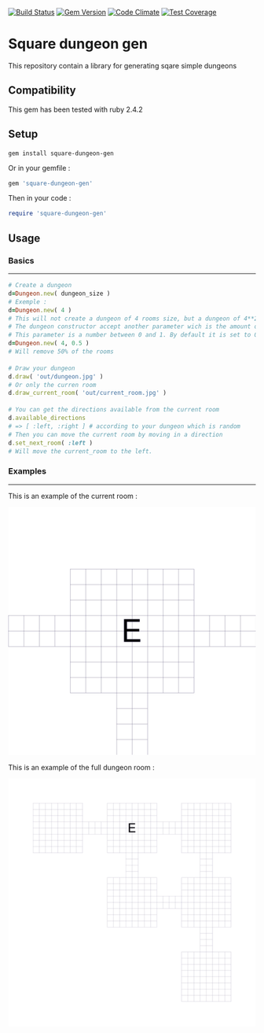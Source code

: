[![Build Status](https://travis-ci.org/czuger/rhex.svg?branch=master)](https://travis-ci.org/czuger/rhex)
[![Gem Version](https://badge.fury.io/rb/rhex.svg)](https://badge.fury.io/rb/rhex)
[![Code Climate](https://codeclimate.com/github/czuger/rhex/badges/gpa.svg)](https://codeclimate.com/github/czuger/rhex)
[![Test Coverage](https://codeclimate.com/github/czuger/rhex/badges/coverage.svg)](https://codeclimate.com/github/czuger/rhex/coverage)


# Square dungeon gen
This repository contain a library for generating sqare simple dungeons

## Compatibility

This gem has been tested with ruby 2.4.2

## Setup

```shell
gem install square-dungeon-gen
```

Or in your gemfile : 
```ruby
gem 'square-dungeon-gen'
```

Then in your code :
```ruby
require 'square-dungeon-gen'
```

## Usage

### Basics
------

```ruby
# Create a dungeon
d=Dungeon.new( dungeon_size )
# Exemple :
d=Dungeon.new( 4 )
# This will not create a dungeon of 4 rooms size, but a dungeon of 4**2*0.3 rooms (rounded up)
# The dungeon constructor accept another parameter wich is the amount of rooms to remove from the dungeon
# This parameter is a number between 0 and 1. By default it is set to 0.3 which mean that it will remove 30% of the rooms.
d=Dungeon.new( 4, 0.5 )
# Will remove 50% of the rooms

# Draw your dungeon
d.draw( 'out/dungeon.jpg' )
# Or only the curren room
d.draw_current_room( 'out/current_room.jpg' )

# You can get the directions available from the current room
d.available_directions
# => [ :left, :right ] # according to your dungeon which is random
# Then you can move the current room by moving in a direction
d.set_next_room( :left )
# Will move the current_room to the left.
```

### Examples
------

This is an example of the current room : 

![test picture](/images/entry-room.jpg)

This is an example of the full dungeon room : 

![test picture](/images/dungeon.jpg)
